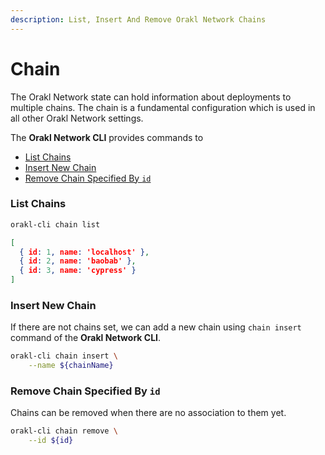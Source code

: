 ```yaml
---
description: List, Insert And Remove Orakl Network Chains
---
```


# Chain

The Orakl Network state can hold information about deployments to multiple chains. The chain is a fundamental configuration which is used in all other Orakl Network settings.

The **Orakl Network CLI** provides commands to

* [List Chains](chain.md#list-chains)
* [Insert New Chain](chain.md#insert-new-chain)
* [Remove Chain Specified By `id`](chain.md#remove-chain-specified-by-id)

### List Chains

```sh
orakl-cli chain list
```

```json
[
  { id: 1, name: 'localhost' },
  { id: 2, name: 'baobab' },
  { id: 3, name: 'cypress' }
]
```

### Insert New Chain

If there are not chains set, we can add a new chain using `chain insert` command of the **Orakl Network CLI**.

```sh
orakl-cli chain insert \
    --name ${chainName}
```

### Remove Chain Specified By `id`

Chains can be removed when there are no association to them yet.

```sh
orakl-cli chain remove \
    --id ${id}
```

